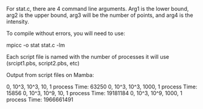 For stat.c, there are 4 command line arguments. Arg1 is the lower bound, arg2 is the upper bound, arg3 will be the number of points, and arg4 is the
intensity.

To compile without errors, you will need to use:

mpicc -o stat stat.c -lm

Each script file is named with the number of processes it will use (srcipt1.pbs, script2.pbs, etc)

Output from script files on Mamba:

0, 10^3, 10^3, 10, 1 process
Time: 63250
0, 10^3, 10^3, 1000, 1 process
Time: 15856
0, 10^3, 10^9, 10, 1 process
Time: 19181184
0, 10^3, 10^9, 1000, 1 process
Time: 1966661491

